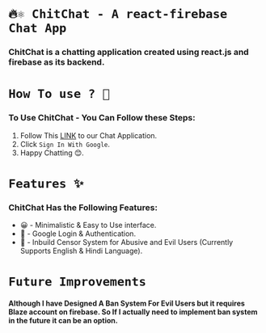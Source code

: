 # `🔥⚛️ ChitChat - A react-firebase Chat App`

### ChitChat is a chatting application created using react.js and firebase as its backend.  

# `How To use ? 🤔 `

### To Use ChitChat - You Can Follow these Steps:
1. Follow This [LINK](https://chitchat-ghrcem-miniproject.web.app) to our Chat Application.
2. Click `Sign In With Google`.
3. Happy Chatting 😊.


# `Features ✨`
### ChitChat Has the Following Features:
- 😀 - Minimalistic & Easy to Use interface.
- 🔐 - Google Login & Authentication.
- 👿 - Inbuild Censor System for Abusive and Evil Users (Currently Supports English & Hindi Language). 

# `Future Improvements`
#### Although I have Designed A Ban System For Evil Users but it requires Blaze account on firebase. So If I actually need to implement ban system in the future it can be an option. 
